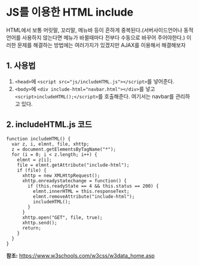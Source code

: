 # JS를 이용한 HTML include

HTML에서 보통 머릿말, 꼬리말, 메뉴바 등이 흔하게 중복된다.(서버사이드언어나 동적언어를 사용하지 않는다면 메뉴가 바뀔때마다 전부다 수동으로 바꾸어 주어야한다.) 이러한 문제를 해결하는 방법에는 여러가지가 있겠지만 AJAX를 이용해서 해결해보자

## 1. 사용법
1. `<head>`에 `<script src="js/includeHTML.js"></script>`를 넣어준다.
2. `<body>`에 `<div include-html="navbar.html"></div>`를 넣고 `<script>includeHTML();</script>`를 호출해준다. 여기서는 navbar를 관리하고 있다.

## 2. includeHTML.js 코드

	function includeHTML() {
	  var z, i, elmnt, file, xhttp;
	  z = document.getElementsByTagName("*");
	  for (i = 0; i < z.length; i++) {
		elmnt = z[i];
	    file = elmnt.getAttribute("include-html");
	    if (file) {
	      xhttp = new XMLHttpRequest();
	      xhttp.onreadystatechange = function() {
	        if (this.readyState == 4 && this.status == 200) {
	          elmnt.innerHTML = this.responseText;
	          elmnt.removeAttribute("include-html");
	          includeHTML();
	        }
	      }      
	      xhttp.open("GET", file, true);
	      xhttp.send();
	      return;
	    }
	  }
	}

**참조:** https://www.w3schools.com/w3css/w3data_home.asp